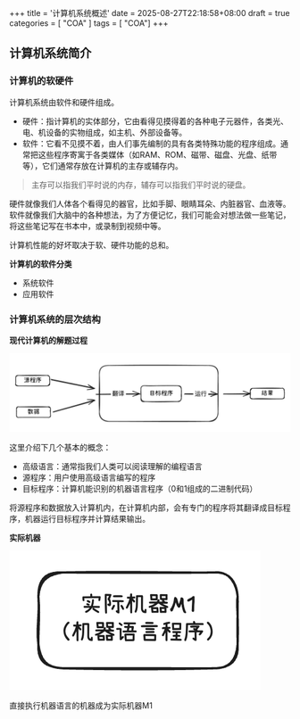 +++
title = '计算机系统概述'
date = 2025-08-27T22:18:58+08:00
draft = true
categories = [ "COA" ]
tags = [ "COA"]
+++

## 计算机系统简介

### 计算机的软硬件

计算机系统由软件和硬件组成。

- 硬件：指计算机的实体部分，它由看得见摸得着的各种电子元器件，各类光、电、机设备的实物组成，如主机、外部设备等。
- 软件：它看不见摸不着，由人们事先编制的具有各类特殊功能的程序组成。通常把这些程序寄寓于各类媒体（如RAM、ROM、磁带、磁盘、光盘、纸带等），它们通常存放在计算机的主存或辅存内。

> 主存可以指我们平时说的内存，辅存可以指我们平时说的硬盘。


硬件就像我们人体各个看得见的器官，比如手脚、眼睛耳朵、内脏器官、血液等。软件就像我们大脑中的各种想法，为了方便记忆，我们可能会对想法做一些笔记，将这些笔记写在书本中，或录制到视频中等。

计算机性能的好坏取决于软、硬件功能的总和。

**计算机的软件分类**

- 系统软件
- 应用软件


### 计算机系统的层次结构

**现代计算机的解题过程**

![alt text](image.png)

这里介绍下几个基本的概念：

- 高级语言：通常指我们人类可以阅读理解的编程语言
- 源程序：用户使用高级语言编写的程序
- 目标程序：计算机能识别的机器语言程序（0和1组成的二进制代码）

将源程序和数据放入计算机内，在计算机内部，会有专门的程序将其翻译成目标程序，机器运行目标程序并计算结果输出。

**实际机器**

![alt text](image-1.png)

直接执行机器语言的机器成为实际机器M1




